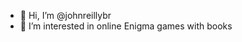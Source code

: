 - 👋 Hi, I’m @johnreillybr
- 👀 I’m interested in online Enigma games with books

<!---
johnreillybr/johnreillybr is a ✨ special ✨ repository because its `README.md` (this file) appears on your GitHub profile.
You can click the Preview link to take a look at your changes.
--->
